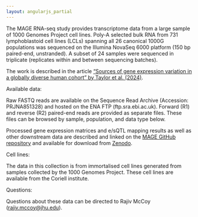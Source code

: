 ```yaml
---
layout: angularjs_partial
---
```


The MAGE RNA-seq study provides transcriptome data from a large sample of 1000 Genomes Project cell lines. Poly-A selected bulk RNA from 731 lymphoblastoid cell lines (LCLs) spanning all 26 canonical 1000G populations was sequenced on the Illumina NovaSeq 6000 platform (150 bp paired-end, unstranded). A subset of 24 samples were sequenced in triplicate (replicates within and between sequencing batches).

The work is described in the article [“Sources of gene expression variation in a globally diverse human cohort” by Taylor et al. (2024)](https://doi.org/10.1038/s41586-024-07708-2).

Available data:

Raw FASTQ reads are available on the Sequence Read Archive (Accession: PRJNA851328) and hosted on the ENA FTP (ftp.sra.ebi.ac.uk). Forward (R1) and reverse (R2) paired-end reads are provided as separate files. These files can be browsed by sample, population, and data type below.

Processed gene expression matrices and e/sQTL mapping results as well as other downstream data are described and linked on the [MAGE GitHub repository](https://github.com/mccoy-lab/MAGE) and available for download from [Zenodo](https://zenodo.org/records/10535719).

Cell lines:

The data in this collection is from immortalised cell lines generated from samples collected by the 1000 Genomes Project. These cell lines are available from the Coriell institute.

Questions:

Questions about these data can be directed to Rajiv McCoy (rajiv.mccoy@jhu.edu).
